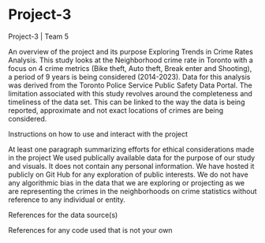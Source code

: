 # Project-3
Project-3 | Team 5

An overview of the project and its purpose
Exploring Trends in Crime Rates Analysis.
This study looks at the Neighborhood crime rate in Toronto with a focus on 4 crime metrics (Bike theft, Auto theft, Break enter and Shooting), a period of 9 years is being considered (2014-2023). Data for this analysis was derived from the   Toronto Police Service Public
Safety Data Portal.
The limitation associated with this study revolves around the completeness and timeliness of the data set. This can be linked to the way the data is being reported, approximate and not exact locations of crimes are being considered.

Instructions on how to use and interact with the project


At least one paragraph summarizing efforts for ethical considerations made in the project
We used publically available data for the purpose of our study and visuals. It does not contain any personal information. We have hosted it publicly on Git Hub for any exploration of public interests. We do not have any algorithmic bias in the data that we are exploring or projecting as we are representing the crimes in the neighborhoods on crime statistics without reference to any individual or entity. 

References for the data source(s)

References for any code used that is not your own
